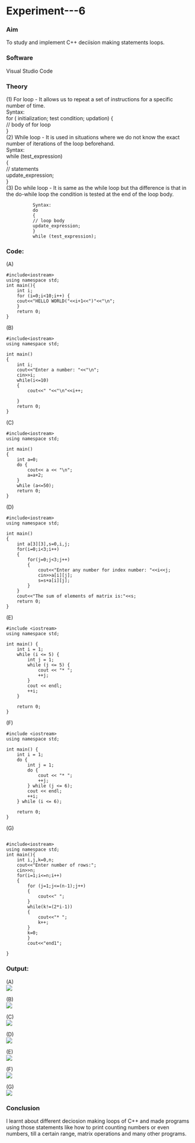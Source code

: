 # Experiment---6

### Aim 
To study and implement C++ deciision making statements loops.<br> 

### Software 
Visual Studio Code<br> 

### Theory 
(1) For loop - It allows us to repeat a set of instructions for a specific number of time.  <br> 
              Syntax: <br> 
              for ( initialization; test condition; updation) <rb> 
              { <br> 
              // body of for loop <br> 
              } <br> 
          (2) While loop - It is used in situations where we do not know the exact number of iterations of the loop beforehand. <br> 
              Syntax: <br> 
              while (test_expression) <br>
              { <br> 
              // statements <br> 
               update_expression; <br> 
              } <br> 
          (3) Do while loop - It is same as the while loop but tha difference is that in the do-while loop the condition is tested at the end of the loop body. <br> 
          
              Syntax:
              do
              { 
              // loop body
              update_expression;  
              } 
              while (test_expression); 
### Code:<br> 

(A) <br> 
```
#include<iostream>
using namespace std;
int main(){
    int i;
    for (i=0;i<10;i++) {
    cout<<"HELLO WORLD("<<i+1<<")"<<"\n";
    }
    return 0;
}
```

(B)<br>
```
#include<iostream>
using namespace std;

int main()
{
    int i;
    cout<<"Enter a number: "<<"\n";
    cin>>i;
    while(i<=10)
    {
        cout<<" "<<"\n"<<i++;
    
    }
    return 0;
}
```

(C)<br>
```
#include<iostream> 
using namespace std;

int main() 
{
    int a=0;
    do {
        cout<< a << "\n";
        a=a+2;
    }
    while (a<=50); 
    return 0; 
}
```

(D)<br>
```
#include<iostream>
using namespace std;

int main()
{
    int a[3][3],s=0,i,j;
    for(i=0;i<3;i++)
    {
        for(j=0;j<3;j++)
        {
            cout<<"Enter any number for index number: "<<i<<j;
            cin>>a[i][j];
            s=s+a[i][j];
        }
    }
    cout<<"The sum of elements of matrix is:"<<s;
    return 0;
}
```

(E)<br> 
```
#include <iostream>
using namespace std;

int main() {
    int i = 1;
    while (i <= 5) {
        int j = 1;
        while (j <= 5) {
            cout << "* ";
            ++j;
        }
        cout << endl;
        ++i;
    }

    return 0;
}
```

(F) <br> 
```
#include <iostream>
using namespace std;

int main() {
    int i = 1;
    do {
        int j = 1;
        do {
            cout << "* ";
            ++j;
        } while (j <= 6);
        cout << endl;
        ++i;
    } while (i <= 6);

    return 0;
}
```

(G)<br> 
```

#include<iostream>
using namespace std;
int main(){
    int i,j,k=0,n;
    cout<<"Enter number of rows:";
    cin>>n;
    for(i=1;i<=n;i++)
    {
        for (j=1;j<=(n-1);j++)
        {
            cout<<" ";
        }
        while(k!=(2*i-1))
        {
            cout<<"* ";
            k++;
        }
        k=0;
        }
        cout<<"end1";
    
} 
```

### Output: <br> 

(A)<br> 
![](https://github.com/Shloka-Patel/Experiment---6/blob/main/Output_6A.png)

(B)<br>
![](https://github.com/Shloka-Patel/Experiment---6/blob/main/Output_6B.png)

(C)<br>
![](https://github.com/Shloka-Patel/Experiment---6/blob/main/Output_6C.png)

(D)<br>
![](https://github.com/Shloka-Patel/Experiment---6/blob/main/Output_6D.png)

(E)<br>
![](https://github.com/Shloka-Patel/Experiment---6/blob/main/Output_6E.png)

(F)<br>
![](https://github.com/Shloka-Patel/Experiment---6/blob/main/Output_6F.png)

(G)<br> 
![](https://github.com/Shloka-Patel/Experiment---6/blob/main/Output_6(G)%20.png) 

### Conclusion 
I learnt about different deciosion making loops of C++ and made programs using those statements like how to print counting numbers or even numbers, till a certain range, matrix operations and many other programs. <br> 
